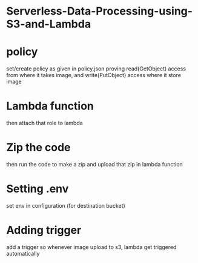 # Serverless-Data-Processing-using-S3-and-Lambda

# policy
set/create policy as given in policy.json proving read(GetObject) access from where it takes image, and write(PutObject) access where it store image
# Lambda function
then attach that role to lambda
# Zip the code 
then run the code to make a zip and upload that zip in lambda function
# Setting .env
set env in configuration (for destination bucket)
# Adding trigger
add a trigger so whenever image upload to s3, lambda get triggered automatically 
